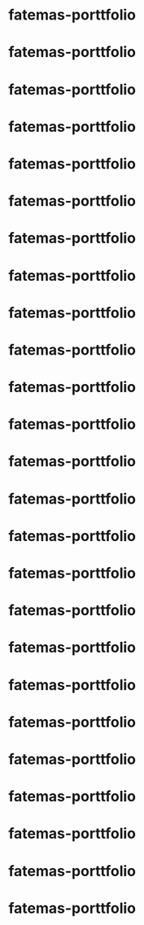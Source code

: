 
# fatemas-porttfolio
# fatemas-porttfolio
# fatemas-porttfolio
# fatemas-porttfolio
# fatemas-porttfolio
# fatemas-porttfolio
# fatemas-porttfolio
# fatemas-porttfolio
# fatemas-porttfolio
# fatemas-porttfolio
# fatemas-porttfolio
# fatemas-porttfolio
# fatemas-porttfolio
# fatemas-porttfolio
# fatemas-porttfolio
# fatemas-porttfolio
# fatemas-porttfolio
# fatemas-porttfolio
# fatemas-porttfolio
# fatemas-porttfolio
# fatemas-porttfolio
# fatemas-porttfolio
# fatemas-porttfolio
# fatemas-porttfolio
# fatemas-porttfolio
